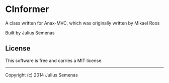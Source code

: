 CInformer
=========
 
A class written for Anax-MVC, which was originally written by Mikael Roos
 
Built by Julius Semenas
 
License 
------------------
 
This software is free and carries a MIT license.
 
 
------------------

 
Copyright (c) 2014 Julius Semenas
